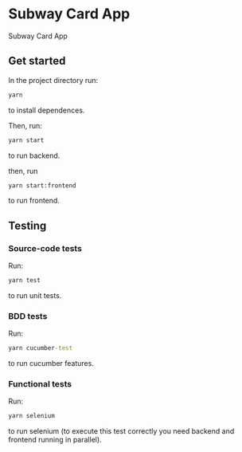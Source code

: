 # Subway Card App

Subway Card App

## Get started

In the project directory run:

```cmd
yarn
```

to install dependences.

Then, run:

```cmd
yarn start
```

to run backend.

then, run

```cmd
yarn start:frontend
```

to run frontend.

## Testing

### Source-code tests

Run:

```cmd
yarn test
```

to run unit tests.

### BDD tests

Run:

```cmd
yarn cucumber-test
```

to run cucumber features.

### Functional tests

Run:

```cmd
yarn selenium
```

to run selenium (to execute this test correctly you need backend and frontend running in parallel).
